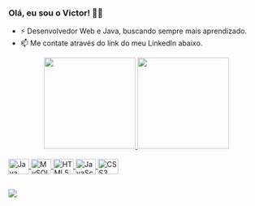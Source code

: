 ### Olá, eu sou o Victor! 👨‍💻

- ⚡ Desenvolvedor Web e Java, buscando sempre mais aprendizado.
- 📫 Me contate através do link do meu LinkedIn abaixo.


<div align="center">
<a href="https://github.com/gsvictorr">
<img height="180em" src="https://github-readme-stats.vercel.app/api?username=gsvictorr&show_icons=true&theme=dracula&include_all_commits">
<img height="180em" src="https://github-readme-stats.vercel.app/api/top-langs/?username=gsvictorr&layout=compact&langs_count=7&theme=dracula">
</div>
  
<div style="display: inline_block"><br>
<img align="center" alt="Java" height="30" width="40" src="https://cdn.jsdelivr.net/gh/devicons/devicon/icons/java/java-original-wordmark.svg" >
<img align="center" alt="MySQL" height="30" width="40" src="https://cdn.jsdelivr.net/gh/devicons/devicon/icons/mysql/mysql-original-wordmark.svg" >
<img align="center" alt="HTML5" height="30" width="40" src="https://cdn.jsdelivr.net/gh/devicons/devicon/icons/html5/html5-original.svg" >
<img align="center" alt="JavaScript" height="30" width="40" src="https://cdn.jsdelivr.net/gh/devicons/devicon/icons/javascript/javascript-original.svg" >
<img align="center" alt="CSS3" height="30" width="40" src="https://cdn.jsdelivr.net/gh/devicons/devicon/icons/css3/css3-original.svg" >
</div>

##
  
<div>
<a href="https://www.linkedin.com/in/gsvictorr/" target="_blank"><img src="https://img.shields.io/badge/LinkedIn-0077B5?style=for-the-badge&logo=linkedin&logoColor=white" target="_blank">
  </a>
  
</div>

